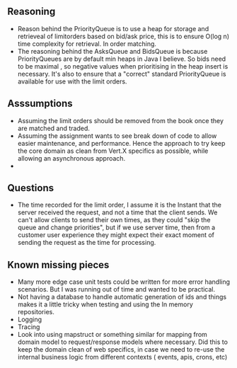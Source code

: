 ## Reasoning
- Reason behind the PriorityQueue is to use a heap for storage and retrieveal of limitorders based on bid/ask price, this is to ensure O(log n)  time complexity for retrieval. In order matching.
- The reasoning behind the AsksQueue and BidsQueue is because PriorityQueues are by default min heaps in Java I believe. So bids need to be maximal , so negative values when prioritising in the heap insert is necessary. It's also to ensure that a "correct" standard PriorityQueue is available for use with the limit orders.

## Asssumptions
- Assuming the limit orders should be removed from the book once they are matched and traded.
- Assuming the assignment wants to see break down of code to allow easier maintenance, and performance. Hence the approach to try keep the core domain as clean from Vert.X specifics as possible, while allowing an asynchronous approach.
- 

## Questions
- The time recorded for the limit order, I assume it is the Instant that the server received the request, and not a time that the client sends. We can't allow clients to send their own times, as they could "skip the queue and change priorities", but if we use server time, then from a customer user experience they might expect their exact moment of sending the request as the time for processing.

## Known missing pieces
- Many more edge case unit tests could be written for more error handling scenarios. But I was running out of time and wanted to be practical.
- Not having a database to handle automatic generation of ids and things makes it a little tricky when testing and using the In memory repositories.
- Logging
- Tracing
- Look into using mapstruct or something similar for mapping from domain model to request/response models where necessary. Did this to keep the domain clean of web specifics, in case we need to re-use the internal business logic from different contexts ( events, apis, crons, etc)